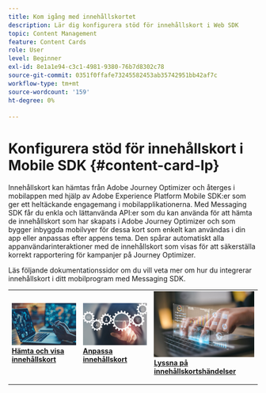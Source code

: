 ```yaml
---
title: Kom igång med innehållskortet
description: Lär dig konfigurera stöd för innehållskort i Web SDK
topic: Content Management
feature: Content Cards
role: User
level: Beginner
exl-id: 8e1a1e94-c3c1-4981-9380-76b7d8302c78
source-git-commit: 0351f0ffafe73245582453ab35742951bb42af7c
workflow-type: tm+mt
source-wordcount: '159'
ht-degree: 0%

---
```


# Konfigurera stöd för innehållskort i Mobile SDK {#content-card-lp}

Innehållskort kan hämtas från Adobe Journey Optimizer och återges i mobilappen med hjälp av Adobe Experience Platform Mobile SDK:er som ger ett heltäckande engagemang i mobilapplikationerna. Med Messaging SDK får du enkla och lättanvända API:er som du kan använda för att hämta de innehållskort som har skapats i Adobe Journey Optimizer och som bygger inbyggda mobilvyer för dessa kort som enkelt kan användas i din app eller anpassas efter appens tema. Den spårar automatiskt alla appanvändarinteraktioner med de innehållskort som visas för att säkerställa korrekt rapportering för kampanjer på Journey Optimizer.

Läs följande dokumentationssidor om du vill veta mer om hur du integrerar innehållskort i ditt mobilprogram med Messaging SDK.


<table style="table-layout:fixed"><tr style="border: 0;">
<td>
<a href="https://developer.adobe.com/client-sdks/edge/adobe-journey-optimizer/content-card-ui/iOS/tutorial/displaying-content-cards/">
<img alt="Hämta" src="assets/do-not-localize/fetch.jpeg">
</a>
<div><a href="https://developer.adobe.com/client-sdks/edge/adobe-journey-optimizer/content-card-ui/iOS/tutorial/displaying-content-cards/"><strong>Hämta och visa innehållskort</strong>
</div>
<p>
</td>
<td>
<a href="https://developer.adobe.com/client-sdks/edge/adobe-journey-optimizer/content-card-ui/iOS/tutorial/customizing-content-card-templates/">
<img alt="Anpassa" src="assets/do-not-localize/customize.jpeg">
</a>
<div>
<a href="https://developer.adobe.com/client-sdks/edge/adobe-journey-optimizer/content-card-ui/iOS/tutorial/customizing-content-card-templates/"><strong>Anpassa innehållskort</strong></a>
</div>
<p></td>
<td>
<a href="https://developer.adobe.com/client-sdks/edge/adobe-journey-optimizer/content-card-ui/iOS/tutorial/listening-content-card-events/">
<img alt="Lyssna" src="assets/do-not-localize/listen.jpeg">
</a>
<div>
<a href="https://developer.adobe.com/client-sdks/edge/adobe-journey-optimizer/content-card-ui/iOS/tutorial/listening-content-card-events/"><strong>Lyssna på innehållskortshändelser</strong></a>
</div>
<p>
</td>
</tr></table>
